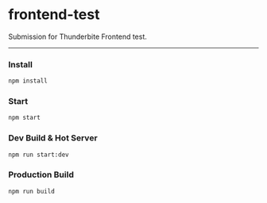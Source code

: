 # frontend-test

Submission for Thunderbite Frontend test.

---

### Install

```sh
npm install
```

### Start

```sh
npm start
```

### Dev Build & Hot Server

```sh
npm run start:dev
```

### Production Build

```sh
npm run build
```
